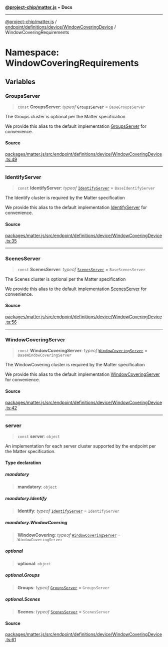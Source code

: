 [**@project-chip/matter.js**](../../../../../../README.md) • **Docs**

***

[@project-chip/matter.js](../../../../../../modules.md) / [endpoint/definitions/device/WindowCoveringDevice](../../README.md) / WindowCoveringRequirements

# Namespace: WindowCoveringRequirements

## Variables

### GroupsServer

> `const` **GroupsServer**: *typeof* [`GroupsServer`](../../../../../../behavior/definitions/groups/export/classes/GroupsServer.md) = `BaseGroupsServer`

The Groups cluster is optional per the Matter specification

We provide this alias to the default implementation [GroupsServer](README.md#groupsserver) for convenience.

#### Source

[packages/matter.js/src/endpoint/definitions/device/WindowCoveringDevice.ts:49](https://github.com/project-chip/matter.js/blob/7a8cbb56b87d4ccf34bec5a9a95ab40a1711324f/packages/matter.js/src/endpoint/definitions/device/WindowCoveringDevice.ts#L49)

***

### IdentifyServer

> `const` **IdentifyServer**: *typeof* [`IdentifyServer`](../../../../../../behavior/definitions/identify/export/namespaces/IdentifyServer/README.md) = `BaseIdentifyServer`

The Identify cluster is required by the Matter specification

We provide this alias to the default implementation [IdentifyServer](README.md#identifyserver) for convenience.

#### Source

[packages/matter.js/src/endpoint/definitions/device/WindowCoveringDevice.ts:35](https://github.com/project-chip/matter.js/blob/7a8cbb56b87d4ccf34bec5a9a95ab40a1711324f/packages/matter.js/src/endpoint/definitions/device/WindowCoveringDevice.ts#L35)

***

### ScenesServer

> `const` **ScenesServer**: *typeof* [`ScenesServer`](../../../../../../behavior/definitions/scenes/export/classes/ScenesServer.md) = `BaseScenesServer`

The Scenes cluster is optional per the Matter specification

We provide this alias to the default implementation [ScenesServer](README.md#scenesserver) for convenience.

#### Source

[packages/matter.js/src/endpoint/definitions/device/WindowCoveringDevice.ts:56](https://github.com/project-chip/matter.js/blob/7a8cbb56b87d4ccf34bec5a9a95ab40a1711324f/packages/matter.js/src/endpoint/definitions/device/WindowCoveringDevice.ts#L56)

***

### WindowCoveringServer

> `const` **WindowCoveringServer**: *typeof* [`WindowCoveringServer`](../../../../../../behavior/definitions/window-covering/export/classes/WindowCoveringServer.md) = `BaseWindowCoveringServer`

The WindowCovering cluster is required by the Matter specification

We provide this alias to the default implementation [WindowCoveringServer](README.md#windowcoveringserver) for convenience.

#### Source

[packages/matter.js/src/endpoint/definitions/device/WindowCoveringDevice.ts:42](https://github.com/project-chip/matter.js/blob/7a8cbb56b87d4ccf34bec5a9a95ab40a1711324f/packages/matter.js/src/endpoint/definitions/device/WindowCoveringDevice.ts#L42)

***

### server

> `const` **server**: `object`

An implementation for each server cluster supported by the endpoint per the Matter specification.

#### Type declaration

##### mandatory

> **mandatory**: `object`

##### mandatory.Identify

> **Identify**: *typeof* [`IdentifyServer`](../../../../../../behavior/definitions/identify/export/namespaces/IdentifyServer/README.md) = `IdentifyServer`

##### mandatory.WindowCovering

> **WindowCovering**: *typeof* [`WindowCoveringServer`](../../../../../../behavior/definitions/window-covering/export/classes/WindowCoveringServer.md) = `WindowCoveringServer`

##### optional

> **optional**: `object`

##### optional.Groups

> **Groups**: *typeof* [`GroupsServer`](../../../../../../behavior/definitions/groups/export/classes/GroupsServer.md) = `GroupsServer`

##### optional.Scenes

> **Scenes**: *typeof* [`ScenesServer`](../../../../../../behavior/definitions/scenes/export/classes/ScenesServer.md) = `ScenesServer`

#### Source

[packages/matter.js/src/endpoint/definitions/device/WindowCoveringDevice.ts:61](https://github.com/project-chip/matter.js/blob/7a8cbb56b87d4ccf34bec5a9a95ab40a1711324f/packages/matter.js/src/endpoint/definitions/device/WindowCoveringDevice.ts#L61)
